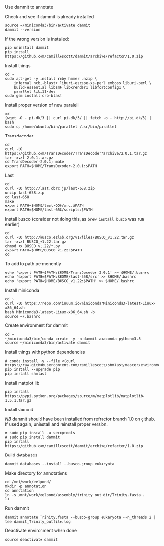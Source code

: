 Use dammit to annotate

Check and see if dammit is already installed
```
source ~/miniconda3/bin/activate dammit
dammit --version
```
If the wrong version is installed:
```
pip uninstall dammit
pip install https://github.com/camillescott/dammit/archive/refactor/1.0.zip
```

Install things
```
cd ~
sudo apt-get -y install ruby hmmer unzip \
    infernal ncbi-blast+ liburi-escape-xs-perl emboss liburi-perl \
    build-essential libsm6 libxrender1 libfontconfig1 \
    parallel libx11-dev
sudo gem install crb-blast
```

Install proper version of new paralell
```
cd
(wget -O - pi.dk/3 || curl pi.dk/3/ || fetch -o - http://pi.dk/3) | bash
sudo cp /home/ubuntu/bin/parallel /usr/bin/parallel
```

Transdecoder
```
cd
curl -LO https://github.com/TransDecoder/TransDecoder/archive/2.0.1.tar.gz
tar -xvzf 2.0.1.tar.gz
cd TransDecoder-2.0.1; make
export PATH=$HOME/TransDecoder-2.0.1:$PATH
```
Last
```
cd
curl -LO http://last.cbrc.jp/last-658.zip
unzip last-658.zip
cd last-658
make
export PATH=$HOME/last-658/src:$PATH
export PATH=$HOME/last-658/scripts:$PATH
```
Install busco (consider not doing this, as `brew install busco` was run earlier)
```
cd
curl -LO http://busco.ezlab.org/v1/files/BUSCO_v1.22.tar.gz
tar -xvzf BUSCO_v1.22.tar.gz
chmod +x BUSCO_v1.22/*.py
export PATH=$HOME/BUSCO_v1.22:$PATH
cd
```
To add to path permenently
```
echo 'export PATH=$PATH:$HOME/TransDecoder-2.0.1' >> $HOME/.bashrc
echo 'export PATH=$PATH:$HOME/last-658/src' >> $HOME/.bashrc
echo 'export PATH=$HOME/BUSCO_v1.22:$PATH' >> $HOME/.bashrc
```

Install miniconda
```
cd ~
curl -LO https://repo.continuum.io/miniconda/Miniconda3-latest-Linux-x86_64.sh
bash Miniconda3-latest-Linux-x86_64.sh -b
source ~/.bashrc
```

Create environment for dammit
```
cd ~
~/miniconda3/bin/conda create -y -n dammit anaconda python=3.5
source ~/miniconda3/bin/activate dammit
```

Install things with python dependencies
```
# conda install -y --file <(curl https://raw.githubusercontent.com/camillescott/shmlast/master/environment.txt)
pip install --upgrade pip
pip install shmlast
```

Install matplot lib
```
pip install https://pypi.python.org/packages/source/m/matplotlib/matplotlib-1.5.1.tar.gz
```

Install dammit 

*NB* dammit should have been installed from refractor branch 1.0 on github. If used again, uninstall and reinstall proper version.
```
# sudo pip install -U setuptools
# sudo pip install dammit
pip install https://github.com/camillescott/dammit/archive/refactor/1.0.zip
```

Build databases
```
dammit databases --install --busco-group eukaryota
```

Make directory for annotations
```
cd /mnt/work/eelpond/
mkdir -p annotation
cd annotation
ln -s /mnt/work/eelpond/assembly/trinity_out_dir/Trinity.fasta .
ls
```

Run dammit
```
dammit annotate Trinity.fasta --busco-group eukaryota --n_threads 2 | tee dammit_Trinity_outfile.log
```
Deactivate environment when done
```
source deactivate dammit
```

